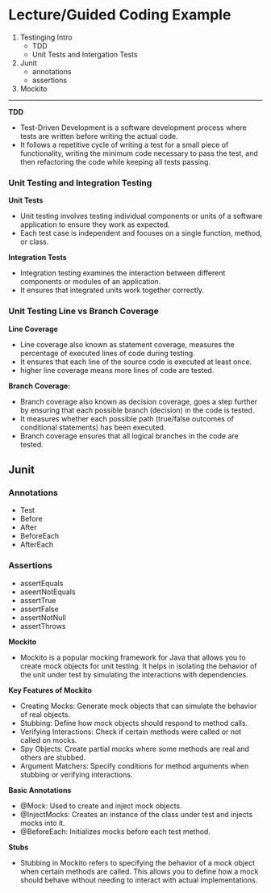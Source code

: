# Lecture/Guided Coding Example

1. Testinging Intro
   - TDD
   - Unit Tests and Intergation Tests
2. Junit
    - annotations
    - assertions
3. Mockito

---

**TDD**

- Test-Driven Development is a software development process where tests are written before writing the actual code. 
- It follows a repetitive cycle of writing a test for a small piece of functionality, writing the minimum code necessary to pass the test, and then refactoring the code while keeping all tests passing.


### Unit Testing and Integration Testing

**Unit Tests**
- Unit testing involves testing individual components or units of a software application to ensure they work as expected. 
- Each test case is independent and focuses on a single function, method, or class. 

**Integration Tests**

- Integration testing examines the interaction between different components or modules of an application. 
- It ensures that integrated units work together correctly.

### Unit Testing Line vs Branch Coverage

**Line Coverage**
- Line coverage also known as statement coverage, measures the percentage of executed lines of code during testing. 
- It ensures that each line of the source code is executed at least once. 
- higher line coverage means more lines of code are tested.

**Branch Coverage:**
- Branch coverage also known as decision coverage, goes a step further by ensuring that each possible branch (decision) in the code is tested.
- It measures whether each possible path (true/false outcomes of conditional statements) has been executed. 
- Branch coverage ensures that all logical branches in the code are tested.

## Junit

### Annotations

- Test
- Before
- After
- BeforeEach
- AfterEach


### Assertions

- assertEquals
- aseertNotEquals
- assertTrue
- assertFalse
- assertNotNull
- assertThrows

**Mockito**
- Mockito is a popular mocking framework for Java that allows you to create mock objects for unit testing. It helps in isolating the behavior of the unit under test by simulating the interactions with dependencies.

**Key Features of Mockito**

- Creating Mocks: Generate mock objects that can simulate the behavior of real objects.
- Stubbing: Define how mock objects should respond to method calls.
- Verifying Interactions: Check if certain methods were called or not called on mocks.
- Spy Objects: Create partial mocks where some methods are real and others are stubbed.
- Argument Matchers: Specify conditions for method arguments when stubbing or verifying interactions.


**Basic Annotations**
- @Mock: Used to create and inject mock objects.
- @InjectMocks: Creates an instance of the class under test and injects mocks into it.
- @BeforeEach: Initializes mocks before each test method.


**Stubs**
- Stubbing in Mockito refers to specifying the behavior of a mock object when certain methods are called. This allows you to define how a mock should behave without needing to interact with actual implementations.